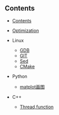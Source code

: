 ## Contents
<!-- toc -->


* [Contents](README.md)

* [Optimization](optimize.md)

* Linux
  - [GDB](Linux/gdb.md)
  - [GIT](Linux/git.md)
  - [Sed](Linux/sed.md)
  - [CMake](Linux/cmake.md)

* Python
  - [matplot画图](Python/matplot.md)

* C++
  - [Thread,function](C/thread.md)